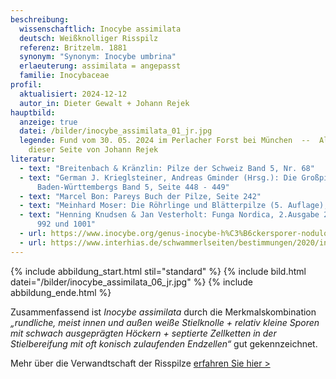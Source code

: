 ```yaml
---
beschreibung:
  wissenschaftlich: Inocybe assimilata
  deutsch: Weißknolliger Risspilz
  referenz: Britzelm. 1881
  synonym: "Synonym: Inocybe umbrina"
  erlaeuterung: assimilata = angepasst
  familie: Inocybaceae
profil:
  aktualisiert: 2024-12-12
  autor_in: Dieter Gewalt + Johann Rejek
hauptbild:
  anzeige: true
  datei: /bilder/inocybe_assimilata_01_jr.jpg
  legende: Fund vom 30. 05. 2024 im Perlacher Forst bei München  --  Alle Fotos
    dieser Seite von Johann Rejek
literatur:
  - text: "Breitenbach & Kränzlin: Pilze der Schweiz Band 5, Nr. 68"
  - text: "German J. Krieglsteiner, Andreas Gminder (Hrsg.): Die Großpilze
      Baden-Württembergs Band 5, Seite 448 - 449"
  - text: "Marcel Bon: Pareys Buch der Pilze, Seite 242"
  - text: "Meinhard Moser: Die Röhrlinge und Blätterpilze (5. Auflage), Seite 311 ff"
  - text: "Henning Knudsen & Jan Vesterholt: Funga Nordica, 2.Ausgabe 2018, Seite
      992 und 1001"
  - url: https://www.inocybe.org/genus-inocybe-h%C3%B6ckersporer-nodulose-spored/assimilata/
  - url: https://www.interhias.de/schwammerlseiten/bestimmungen/2020/inocybe/inocybe.html#ank6
---
```



{% include abbildung_start.html stil="standard" %}
{% include bild.html datei="/bilder/inocybe_assimilata_06_jr.jpg" %}
{% include abbildung_ende.html %}

Zusammenfassend ist *Inocybe assimilata* durch die Merkmalskombination *„rundliche, meist innen und außen weiße Stielknolle + relativ kleine Sporen mit schwach ausgeprägten Höckern + septierte Zellketten in der Stielbereifung mit oft konisch zulaufenden Endzellen“* gut gekennzeichnet.

Mehr über die Verwandtschaft der Risspilze [erfahren Sie hier >](/verwandt/risspilze)